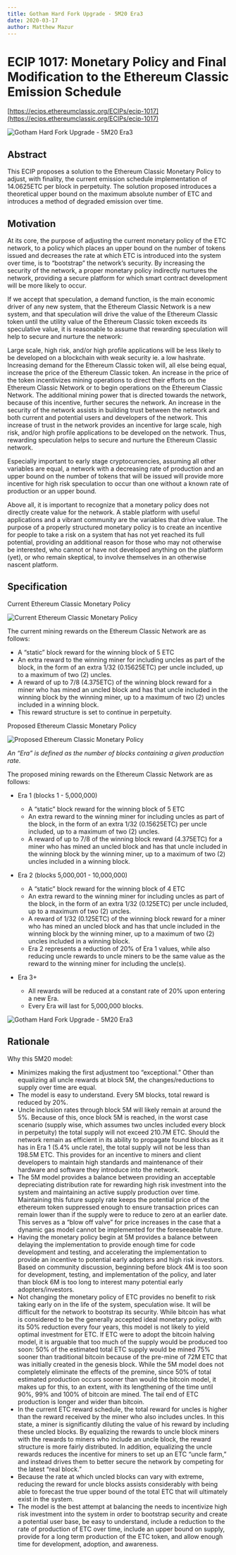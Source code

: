 ```yaml
---
title: Gotham Hard Fork Upgrade - 5M20 Era3
date: 2020-03-17
author: Matthew Mazur
---
```


# ECIP 1017: Monetary Policy and Final Modification to the Ethereum Classic Emission Schedule

[https://ecips.ethereumclassic.org/ECIPs/ecip-1017](https://ecips.ethereumclassic.org/ECIPs/ecip-1017)

![Gotham Hard Fork Upgrade - 5M20 Era3](./monetary_policy_etc2.jpg)

## Abstract

This ECIP proposes a solution to the Ethereum Classic Monetary Policy to adjust, with finality, the current emission schedule implementation of 14.0625ETC per block in perpetuity. The solution proposed introduces a theoretical upper bound on the maximum absolute number of ETC and introduces a method of degraded emission over time.

## Motivation

At its core, the purpose of adjusting the current monetary policy of the ETC network, to a policy which places an upper bound on the number of tokens issued and decreases the rate at which ETC is introduced into the system over time, is to “bootstrap” the network’s security. By increasing the security of the network, a proper monetary policy indirectly nurtures the network, providing a secure platform for which smart contract development will be more likely to occur.

If we accept that speculation, a demand function, is the main economic driver of any new system, that the Ethereum Classic Network is a new system, and that speculation will drive the value of the Ethereum Classic token until the utility value of the Ethereum Classic token exceeds its speculative value, it is reasonable to assume that rewarding speculation will help to secure and nurture the network:

Large scale, high risk, and/or high profile applications will be less likely to be developed on a blockchain with weak security ie. a low hashrate. Increasing demand for the Ethereum Classic token will, all else being equal, increase the price of the Ethereum Classic token. An increase in the price of the token incentivizes mining operations to direct their efforts on the Ethereum Classic Network or to begin operations on the Ethereum Classic Network. The additional mining power that is directed towards the network, because of this incentive, further secures the network. An increase in the security of the network assists in building trust between the network and both current and potential users and developers of the network. This increase of trust in the network provides an incentive for large scale, high risk, and/or high profile applications to be developed on the network. Thus, rewarding speculation helps to secure and nurture the Ethereum Classic network.

Especially important to early stage cryptocurrencies, assuming all other variables are equal, a network with a decreasing rate of production and an upper bound on the number of tokens that will be issued will provide more incentive for high risk speculation to occur than one without a known rate of production or an upper bound.

Above all, it is important to recognize that a monetary policy does not directly create value for the network. A stable platform with useful applications and a vibrant community are the variables that drive value. The purpose of a properly structured monetary policy is to create an incentive for people to take a risk on a system that has not yet reached its full potential, providing an additional reason for those who may not otherwise be interested, who cannot or have not developed anything on the platform (yet), or who remain skeptical, to involve themselves in an otherwise nascent platform.

## Specification

Current Ethereum Classic Monetary Policy

![Current Ethereum Classic Monetary Policy](./ETC_MP_Perpetual.png)

The current mining rewards on the Ethereum Classic Network are as follows:

* A “static” block reward for the winning block of 5 ETC
* An extra reward to the winning miner for including uncles as part of the block, in the form of an extra 1/32 (0.15625ETC) per uncle included, up to a maximum of two (2) uncles.
* A reward of up to 7/8 (4.375ETC) of the winning block reward for a miner who has mined an uncled block and has that uncle included in the winning block by the winning miner, up to a maximum of two (2) uncles included in a winning block.
* This reward structure is set to continue in perpetuity.

Proposed Ethereum Classic Monetary Policy

![Proposed Ethereum Classic Monetary Policy](./ETC_MP_5M20.png)

*An “Era” is defined as the number of blocks containing a given production rate.*

The proposed mining rewards on the Ethereum Classic Network are as follows:

* Era 1 (blocks 1 - 5,000,000)

    * A “static” block reward for the winning block of 5 ETC
    * An extra reward to the winning miner for including uncles as part of the block, in the form of an extra 1/32 (0.15625ETC) per uncle included, up to a maximum of two (2) uncles.
    * A reward of up to 7/8 of the winning block reward (4.375ETC) for a miner who has mined an uncled block and has that uncle included in the winning block by the winning miner, up to a maximum of two (2) uncles included in a winning block.

* Era 2 (blocks 5,000,001 - 10,000,000)

    * A “static” block reward for the winning block of 4 ETC
    * An extra reward to the winning miner for including uncles as part of the block, in the form of an extra 1/32 (0.125ETC) per uncle included, up to a maximum of two (2) uncles.
    * A reward of 1/32 (0.125ETC) of the winning block reward for a miner who has mined an uncled block and has that uncle included in the winning block by the winning miner, up to a maximum of two (2) uncles included in a winning block.
    * Era 2 represents a reduction of 20% of Era 1 values, while also reducing uncle rewards to uncle miners to be the same value as the reward to the winning miner for including the uncle(s).

* Era 3+

    * All rewards will be reduced at a constant rate of 20% upon entering a new Era.
    * Every Era will last for 5,000,000 blocks.

![Gotham Hard Fork Upgrade - 5M20 Era3](./etc-miner.png)

## Rationale

Why this 5M20 model:

* Minimizes making the first adjustment too “exceptional.” Other than equalizing all uncle rewards at block 5M, the changes/reductions to supply over time are equal.
* The model is easy to understand. Every 5M blocks, total reward is reduced by 20%.
* Uncle inclusion rates through block 5M will likely remain at around the 5%. Because of this, once block 5M is reached, in the worst case scenario (supply wise, which assumes two uncles included every block in perpetuity) the total supply will not exceed 210.7M ETC. Should the network remain as efficient in its ability to propagate found blocks as it has in Era 1 (5.4% uncle rate), the total supply will not be less than 198.5M ETC. This provides for an incentive to miners and client developers to maintain high standards and maintenance of their hardware and software they introduce into the network.
* The 5M model provides a balance between providing an acceptable depreciating distribution rate for rewarding high risk investment into the system and maintaining an active supply production over time. Maintaining this future supply rate keeps the potential price of the ethereum token suppressed enough to ensure transaction prices can remain lower than if the supply were to reduce to zero at an earlier date. This serves as a “blow off valve” for price increases in the case that a dynamic gas model cannot be implemented for the foreseeable future.
* Having the monetary policy begin at 5M provides a balance between delaying the implementation to provide enough time for code development and testing, and accelerating the implementation to provide an incentive to potential early adopters and high risk investors. Based on community discussion, beginning before block 4M is too soon for development, testing, and implementation of the policy, and later than block 6M is too long to interest many potential early adopters/investors.
* Not changing the monetary policy of ETC provides no benefit to risk taking early on in the life of the system, speculation wise. It will be difficult for the network to bootstrap its security. While bitcoin has what is considered to be the generally accepted ideal monetary policy, with its 50% reduction every four years, this model is not likely to yield optimal investment for ETC. If ETC were to adopt the bitcoin halving model, it is arguable that too much of the supply would be produced too soon: 50% of the estimated total ETC supply would be mined 75% sooner than traditional bitcoin because of the pre-mine of 72M ETC that was initially created in the genesis block. While the 5M model does not completely eliminate the effects of the premine, since 50% of total estimated production occurs sooner than would the bitcoin model, it makes up for this, to an extent, with its lengthening of the time until 90%, 99% and 100% of bitcoin are mined. The tail end of ETC production is longer and wider than bitcoin.
* In the current ETC reward schedule, the total reward for uncles is higher than the reward received by the miner who also includes uncles. In this state, a miner is significantly diluting the value of his reward by including these uncled blocks. By equalizing the rewards to uncle block miners with the rewards to miners who include an uncle block, the reward structure is more fairly distributed. In addition, equalizing the uncle rewards reduces the incentive for miners to set up an ETC “uncle farm,” and instead drives them to better secure the network by competing for the latest “real block.”
* Because the rate at which uncled blocks can vary with extreme, reducing the reward for uncle blocks assists considerably with being able to forecast the true upper bound of the total ETC that will ultimately exist in the system.
* The model is the best attempt at balancing the needs to incentivize high risk investment into the system in order to bootstrap security and create a potential user base, be easy to understand, include a reduction to the rate of production of ETC over time, include an upper bound on supply, provide for a long term production of the ETC token, and allow enough time for development, adoption, and awareness.
